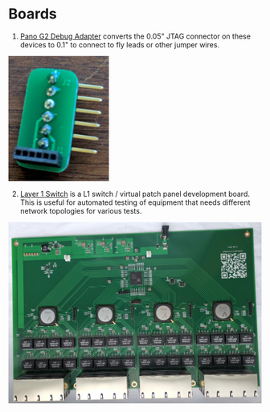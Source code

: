 # Boards
1. [Pano G2 Debug Adapter](/PanoDebugAdapter) converts the 0.05" JTAG connector on these devices to 0.1" to connect to fly leads or other jumper wires.

<img src="PanoDebugAdapter/images/board.jpg" width="200"/><br/>

2. [Layer 1 Switch](/L1Switch) is a L1 switch / virtual patch panel development board. This is useful for automated testing of equipment that needs different network topologies for various tests.

<img src="L1Switch/images/L1S32_RevA.jpg" width="1000"/>
